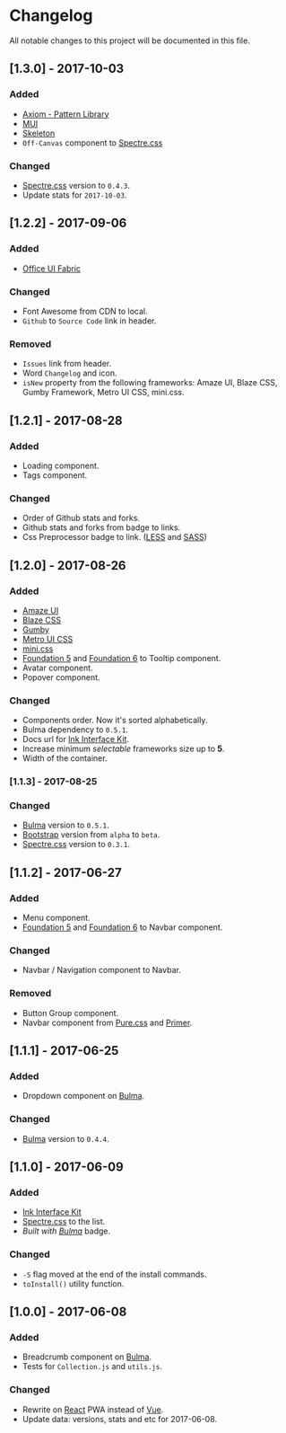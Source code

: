 # Changelog

All notable changes to this project will be documented in this file.

## [1.3.0] - 2017-10-03
### Added
- [Axiom - Pattern Library](https://brandwatchltd.github.io/axiom/)
- [MUI](https://www.muicss.com/)
- [Skeleton](http://getskeleton.com/)
- `Off-Canvas` component to [Spectre.css](https://picturepan2.github.io/spectre/index.html)

### Changed
- [Spectre.css](https://picturepan2.github.io/spectre/index.html) version to `0.4.3`.
- Update stats for `2017-10-03`.

## [1.2.2] - 2017-09-06
### Added
- [Office UI Fabric](http://dev.office.com/fabric)

### Changed
- Font Awesome from CDN to local.
- `Github` to `Source Code` link in header.

### Removed
- `Issues` link from header.
- Word `Changelog` and icon.
- `isNew` property from the following frameworks: Amaze UI, Blaze CSS, Gumby Framework, Metro UI CSS, mini.css.


## [1.2.1] - 2017-08-28
### Added
- Loading component.
- Tags component.

### Changed
- Order of Github stats and forks.
- Github stats and forks from badge to links.
- Css Preprocessor badge to link. ([LESS](http://lesscss.org/) and [SASS](http://sass-lang.com/))

## [1.2.0] - 2017-08-26
### Added
- [Amaze UI](http://amazeui.github.io/docs/en/)
- [Blaze CSS](http://blazecss.com/)
- [Gumby](https://gumbyframework.com/)
- [Metro UI CSS](https://metroui.org.ua/)
- [mini.css](http://minicss.org/)
- [Foundation 5](http://foundation.zurb.com/sites/docs/v/5.5.3/) and [Foundation 6](http://foundation.zurb.com/) to Tooltip component.
- Avatar component.
- Popover component.

### Changed 
 - Components order. Now it's sorted alphabetically.
 - Bulma dependency to `0.5.1`.
 - Docs url for [Ink Interface Kit](http://ink.sapo.pt/).
 - Increase minimum *selectable* frameworks size up to **5**.
 - Width of the container.

### [1.1.3] - 2017-08-25
### Changed
- [Bulma](http://bulma.io) version to `0.5.1`. 
- [Bootstrap](https://getbootstrap.com/) version from `alpha` to `beta`.
- [Spectre.css](https://picturepan2.github.io/spectre/index.html) version to `0.3.1`.

## [1.1.2] - 2017-06-27
### Added
- Menu component.
- [Foundation 5](http://foundation.zurb.com/sites/docs/v/5.5.3/) and [Foundation 6](http://foundation.zurb.com/) to Navbar component.

### Changed
- Navbar / Navigation component to Navbar.

### Removed
- Button Group component.
- Navbar component from [Pure.css](http://purecss.io/) and [Primer](http://primercss.io/). 

## [1.1.1] - 2017-06-25
### Added
- Dropdown component on [Bulma](http://bulma.io).

### Changed
- [Bulma](http://bulma.io) version to `0.4.4`.

## [1.1.0] - 2017-06-09
### Added
- [Ink Interface Kit](http://ink.sapo.pt/)
- [Spectre.css](https://picturepan2.github.io/spectre/index.html) to the list.
- *Built with [Bulma](http://bulma.io)* badge.

### Changed
- `-S` flag moved at the end of the install commands.
- `toInstall()` utility function.

## [1.0.0] - 2017-06-08
### Added
- Breadcrumb component on [Bulma](http://bulma.io).
- Tests for `Collection.js` and `utils.js`.

### Changed
- Rewrite on [React](https://facebook.github.io/react/) PWA instead of [Vue](https://vuejs.org/).
- Update data: versions, stats and etc for 2017-06-08.
